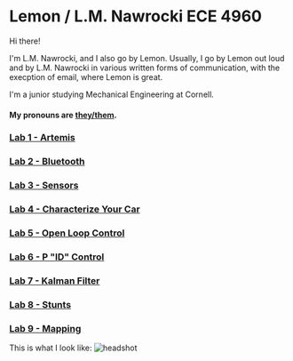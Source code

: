 # Lemon / L.M. Nawrocki ECE 4960
Hi there!

I'm L.M. Nawrocki, and I also go by Lemon. Usually, I go by Lemon out loud and by L.M. Nawrocki in various written forms of communication, with the execption of email, where Lemon is great.

I'm a junior studying Mechanical Engineering at Cornell.

#### My pronouns are [they/them](https://www.mypronouns.org/they-them).

### [Lab 1 - Artemis](https://lmnawrocki.github.io/lab1/)
### [Lab 2 -  Bluetooth](https://lmnawrocki.github.io/lab2/)
### [Lab 3 -  Sensors](https://lmnawrocki.github.io/lab3/)
### [Lab 4 - Characterize Your Car](https://lmnawrocki.github.io/lab4)
### [Lab 5 - Open Loop Control](https://lmnawrocki.github.io/lab5)
### [Lab 6 - P "ID" Control](https://lmnawrocki.github.io/lab6)
### [Lab 7 - Kalman Filter](https://lmnawrocki.github.io/lab7)
### [Lab 8 - Stunts](https://lmnawrocki.github.io/lab8)
### [Lab 9 - Mapping](https://lmnawrocki.github.io/lab9)

This is what I look like:
![headshot](/images/lmn68_headshot.jpg)